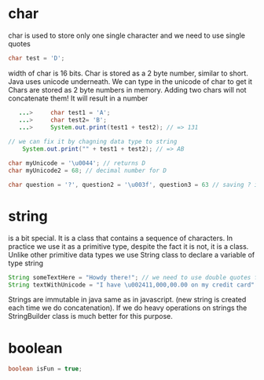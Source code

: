 # char
char is used to store only one single character and we need to use single quotes

```java
char test = 'D';
```

width of char is 16 bits. Char is stored as a 2 byte number, similar to short. Java uses unicode underneath.
We can type in the unicode of char to get it
Chars are stored as 2 byte numbers in memory. Adding two chars will not concatenate them! It will result in a number

```java
   ...>     char test1 = 'A';
   ...>     char test2= 'B';
   ...>     System.out.print(test1 + test2); // => 131
	
// we can fix it by chagning data type to string
	System.out.print("" + test1 + test2); // => AB
```

```java
char myUnicode = '\u0044'; // returns D
char myUnicode2 = 68; // decimal number for D

char question = '?', question2 = '\u003f', question3 = 63 // saving ? in 3 formats
```

# string
is a bit special. It is a class that contains a sequence of characters. In practice we use it as a primitive type, despite the fact it is not, it is a class.
Unlike other primitive data types we use String class to declare a variable of type string

```java
String someTextHere = "Howdy there!"; // we need to use double quotes for strings
String textWithUnicode = "I have \u002411,000,00.00 on my credit card" // we can use unicode notation and string will compliate this to unicode characters
```
Strings are immutable in java same as in javascript. (new string is created each time we do concatenation).
If we do heavy operations on strings the StringBuilder class is much better for this purpose.

# boolean
```java
boolean isFun = true;
```

